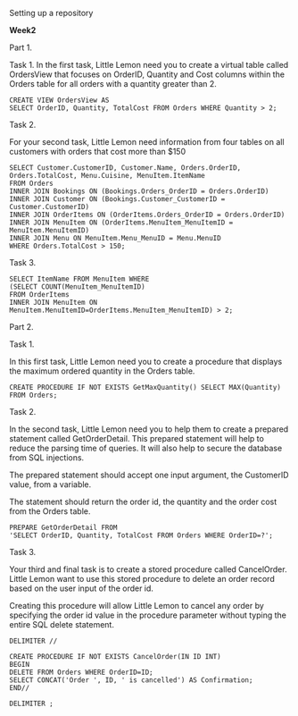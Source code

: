 Setting up a repository


**Week2**

Part 1.

Task 1. In the first task, Little Lemon need you to create a virtual table called OrdersView that focuses on OrderID, Quantity and Cost columns within the Orders table for all orders with a quantity greater than 2.

```
CREATE VIEW OrdersView AS 
SELECT OrderID, Quantity, TotalCost FROM Orders WHERE Quantity > 2;
```


Task 2.

For your second task, Little Lemon need information from four tables on all customers with orders that cost more than $150

```
SELECT Customer.CustomerID, Customer.Name, Orders.OrderID, Orders.TotalCost, Menu.Cuisine, MenuItem.ItemName 
FROM Orders 
INNER JOIN Bookings ON (Bookings.Orders_OrderID = Orders.OrderID) 
INNER JOIN Customer ON (Bookings.Customer_CustomerID = Customer.CustomerID) 
INNER JOIN OrderItems ON (OrderItems.Orders_OrderID = Orders.OrderID) 
INNER JOIN MenuItem ON (OrderItems.MenuItem_MenuItemID = MenuItem.MenuItemID)
INNER JOIN Menu ON MenuItem.Menu_MenuID = Menu.MenuID 
WHERE Orders.TotalCost > 150;
```


Task 3.
```
SELECT ItemName FROM MenuItem WHERE 
(SELECT COUNT(MenuItem_MenuItemID) 
FROM OrderItems 
INNER JOIN MenuItem ON
MenuItem.MenuItemID=OrderItems.MenuItem_MenuItemID) > 2;
```

Part 2.

Task 1.

In this first task, Little Lemon need you to create a procedure that displays the maximum ordered quantity in the Orders table.

```
CREATE PROCEDURE IF NOT EXISTS GetMaxQuantity() SELECT MAX(Quantity) FROM Orders;
```

Task 2.

In the second task, Little Lemon need you to help them to create a prepared statement called GetOrderDetail. This prepared statement will help to reduce the parsing time of queries. It will also help to secure the database from SQL injections.

The prepared statement should accept one input argument, the CustomerID value, from a variable. 

The statement should return the order id, the quantity and the order cost from the Orders table. 



```
PREPARE GetOrderDetail FROM 
'SELECT OrderID, Quantity, TotalCost FROM Orders WHERE OrderID=?';
```

Task 3.

Your third and final task is to create a stored procedure called CancelOrder. Little Lemon want to use this stored procedure to delete an order record based on the user input of the order id.

Creating this procedure will allow Little Lemon to cancel any order by specifying the order id value in the procedure parameter without typing the entire SQL delete statement. 

```
DELIMITER //

CREATE PROCEDURE IF NOT EXISTS CancelOrder(IN ID INT)
BEGIN
DELETE FROM Orders WHERE OrderID=ID;
SELECT CONCAT('Order ', ID, ' is cancelled') AS Confirmation;
END//

DELIMITER ;
```